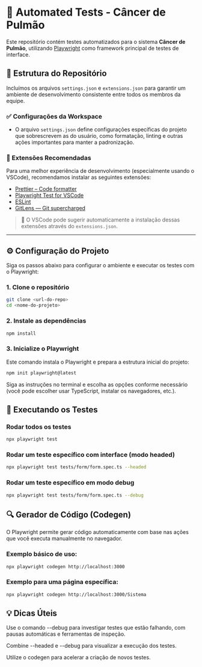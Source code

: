 # 🧪 Automated Tests - Câncer de Pulmão

Este repositório contém testes automatizados para o sistema **Câncer de Pulmão**, utilizando [Playwright](https://playwright.dev/) como framework principal de testes de interface.

## 📁 Estrutura do Repositório

Incluímos os arquivos `settings.json` e `extensions.json` para garantir um ambiente de desenvolvimento consistente entre todos os membros da equipe.

### ✅ Configurações da Workspace

- O arquivo `settings.json` define configurações específicas do projeto que sobrescrevem as do usuário, como formatação, linting e outras ações importantes para manter a padronização.

### 🧩 Extensões Recomendadas

Para uma melhor experiência de desenvolvimento (especialmente usando o VSCode), recomendamos instalar as seguintes extensões:

- [Prettier – Code formatter](https://marketplace.visualstudio.com/items?itemName=esbenp.prettier-vscode)
- [Playwright Test for VSCode](https://marketplace.visualstudio.com/items?itemName=ms-playwright.playwright)
- [ESLint](https://marketplace.visualstudio.com/items?itemName=dbaeumer.vscode-eslint)
- [GitLens — Git supercharged](https://marketplace.visualstudio.com/items?itemName=eamodio.gitlens)

> 📌 O VSCode pode sugerir automaticamente a instalação dessas extensões através do `extensions.json`.

---

## ⚙️ Configuração do Projeto

Siga os passos abaixo para configurar o ambiente e executar os testes com o Playwright:

### 1. Clone o repositório

```bash
git clone <url-do-repo>
cd <nome-do-projeto>
```

### 2. Instale as dependências
```bash
npm install
```

### 3. Inicialize o Playwright
Este comando instala o Playwright e prepara a estrutura inicial do projeto:
```bash
npm init playwright@latest
```

Siga as instruções no terminal e escolha as opções conforme necessário (você pode escolher usar TypeScript, instalar os navegadores, etc.).

## 🚀 Executando os Testes

### Rodar todos os testes
```bash
npx playwright test
```

### Rodar um teste específico com interface (modo headed)
```bash
npx playwright test tests/form/form.spec.ts --headed
```

### Rodar um teste específico em modo debug
```bash
npx playwright test tests/form/form.spec.ts --debug
```

## 🔍 Gerador de Código (Codegen)
O Playwright permite gerar código automaticamente com base nas ações que você executa manualmente no navegador.

### Exemplo básico de uso:
```bash
npx playwright codegen http://localhost:3000
```

### Exemplo para uma página específica:
```bash
npx playwright codegen http://localhost:3000/Sistema
```

## 💡 Dicas Úteis

Use o comando --debug para investigar testes que estão falhando, com pausas automáticas e ferramentas de inspeção.

Combine --headed e --debug para visualizar a execução dos testes.

Utilize o codegen para acelerar a criação de novos testes.

